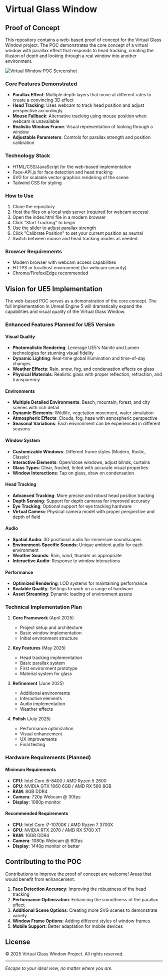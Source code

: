 # Virtual Glass Window

## Proof of Concept

This repository contains a web-based proof of concept for the Virtual Glass Window project. The POC demonstrates the core concept of a virtual window with parallax effect that responds to head tracking, creating the illusion of depth and looking through a real window into another environment.

![Virtual Window POC Screenshot](https://placeholder-for-screenshot.png)

### Core Features Demonstrated

- **Parallax Effect**: Multiple depth layers that move at different rates to create a convincing 3D effect
- **Head Tracking**: Uses webcam to track head position and adjust perspective accordingly
- **Mouse Fallback**: Alternative tracking using mouse position when webcam is unavailable
- **Realistic Window Frame**: Visual representation of looking through a window
- **Adjustable Parameters**: Controls for parallax strength and position calibration

### Technology Stack

- HTML/CSS/JavaScript for the web-based implementation
- Face-API.js for face detection and head tracking
- SVG for scalable vector graphics rendering of the scene
- Tailwind CSS for styling

### How to Use

1. Clone the repository
2. Host the files on a local web server (required for webcam access)
3. Open the index.html file in a modern browser
4. Click "Start Tracking" to begin
5. Use the slider to adjust parallax strength
6. Click "Calibrate Position" to set your current position as neutral
7. Switch between mouse and head tracking modes as needed

### Browser Requirements

- Modern browser with webcam access capabilities
- HTTPS or localhost environment (for webcam security)
- Chrome/Firefox/Edge recommended

## Vision for UE5 Implementation

The web-based POC serves as a demonstration of the core concept. The full implementation in Unreal Engine 5 will dramatically expand the capabilities and visual quality of the Virtual Glass Window.

### Enhanced Features Planned for UE5 Version

#### Visual Quality
- **Photorealistic Rendering**: Leverage UE5's Nanite and Lumen technologies for stunning visual fidelity
- **Dynamic Lighting**: Real-time global illumination and time-of-day changes
- **Weather Effects**: Rain, snow, fog, and condensation effects on glass
- **Physical Materials**: Realistic glass with proper reflection, refraction, and transparency

#### Environments
- **Multiple Detailed Environments**: Beach, mountain, forest, and city scenes with rich detail
- **Dynamic Elements**: Wildlife, vegetation movement, water simulation
- **Atmospheric Effects**: Clouds, fog, haze with atmospheric perspective
- **Seasonal Variations**: Each environment can be experienced in different seasons

#### Window System
- **Customizable Windows**: Different frame styles (Modern, Rustic, Classic)
- **Interactive Elements**: Open/close windows, adjust blinds, curtains
- **Glass Types**: Clear, frosted, tinted with accurate visual properties
- **Window Interactions**: Tap on glass, draw on condensation

#### Head Tracking
- **Advanced Tracking**: More precise and robust head position tracking
- **Depth Sensing**: Support for depth cameras for improved accuracy
- **Eye Tracking**: Optional support for eye tracking hardware
- **Virtual Camera**: Physical camera model with proper perspective and depth of field

#### Audio
- **Spatial Audio**: 3D positional audio for immersive soundscapes
- **Environment-Specific Sounds**: Unique ambient audio for each environment
- **Weather Sounds**: Rain, wind, thunder as appropriate
- **Interactive Audio**: Response to window interactions

#### Performance
- **Optimized Rendering**: LOD systems for maintaining performance
- **Scalable Quality**: Settings to work on a range of hardware
- **Asset Streaming**: Dynamic loading of environment assets

### Technical Implementation Plan

1. **Core Framework** (April 2025)
   - Project setup and architecture
   - Basic window implementation
   - Initial environment structure

2. **Key Features** (May 2025)
   - Head tracking implementation
   - Basic parallax system
   - First environment prototype
   - Material system for glass

3. **Refinement** (June 2025)
   - Additional environments
   - Interactive elements
   - Audio implementation
   - Weather effects

4. **Polish** (July 2025)
   - Performance optimization
   - Visual enhancement
   - UX improvements
   - Final testing

### Hardware Requirements (Planned)

#### Minimum Requirements
- **CPU**: Intel Core i5-8400 / AMD Ryzen 5 2600
- **GPU**: NVIDIA GTX 1060 6GB / AMD RX 580 8GB
- **RAM**: 8GB DDR4
- **Camera**: 720p Webcam @ 30fps
- **Display**: 1080p monitor

#### Recommended Requirements
- **CPU**: Intel Core i7-10700K / AMD Ryzen 7 3700X
- **GPU**: NVIDIA RTX 2070 / AMD RX 5700 XT
- **RAM**: 16GB DDR4
- **Camera**: 1080p Webcam @ 60fps
- **Display**: 1440p monitor or better

## Contributing to the POC

Contributions to improve the proof of concept are welcome! Areas that would benefit from enhancement:

1. **Face Detection Accuracy**: Improving the robustness of the head tracking
2. **Performance Optimization**: Enhancing the smoothness of the parallax effect
3. **Additional Scene Options**: Creating more SVG scenes to demonstrate variety
4. **Window Frame Options**: Adding different styles of window frames
5. **Mobile Support**: Better adaptation for mobile devices

## License

© 2025 Virtual Glass Window Project. All rights reserved.

---

*Escape to your ideal view, no matter where you are.*
